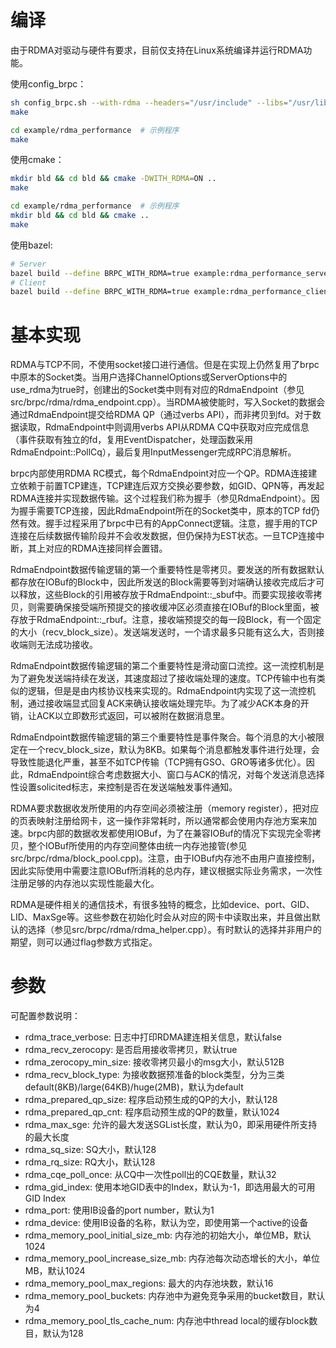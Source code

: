 # 编译

由于RDMA对驱动与硬件有要求，目前仅支持在Linux系统编译并运行RDMA功能。

使用config_brpc：
```bash
sh config_brpc.sh --with-rdma --headers="/usr/include" --libs="/usr/lib64 /usr/bin"
make

cd example/rdma_performance  # 示例程序
make
```

使用cmake：
```bash
mkdir bld && cd bld && cmake -DWITH_RDMA=ON ..
make

cd example/rdma_performance  # 示例程序
mkdir bld && cd bld && cmake ..
make
```

使用bazel:
```bash
# Server
bazel build --define BRPC_WITH_RDMA=true example:rdma_performance_server
# Client
bazel build --define BRPC_WITH_RDMA=true example:rdma_performance_client
```

# 基本实现

RDMA与TCP不同，不使用socket接口进行通信。但是在实现上仍然复用了brpc中原本的Socket类。当用户选择ChannelOptions或ServerOptions中的use_rdma为true时，创建出的Socket类中则有对应的RdmaEndpoint（参见src/brpc/rdma/rdma_endpoint.cpp）。当RDMA被使能时，写入Socket的数据会通过RdmaEndpoint提交给RDMA QP（通过verbs API），而非拷贝到fd。对于数据读取，RdmaEndpoint中则调用verbs API从RDMA CQ中获取对应完成信息（事件获取有独立的fd，复用EventDispatcher，处理函数采用RdmaEndpoint::PollCq），最后复用InputMessenger完成RPC消息解析。

brpc内部使用RDMA RC模式，每个RdmaEndpoint对应一个QP。RDMA连接建立依赖于前置TCP建连，TCP建连后双方交换必要参数，如GID、QPN等，再发起RDMA连接并实现数据传输。这个过程我们称为握手（参见RdmaEndpoint）。因为握手需要TCP连接，因此RdmaEndpoint所在的Socket类中，原本的TCP fd仍然有效。握手过程采用了brpc中已有的AppConnect逻辑。注意，握手用的TCP连接在后续数据传输阶段并不会收发数据，但仍保持为EST状态。一旦TCP连接中断，其上对应的RDMA连接同样会置错。

RdmaEndpoint数据传输逻辑的第一个重要特性是零拷贝。要发送的所有数据默认都存放在IOBuf的Block中，因此所发送的Block需要等到对端确认接收完成后才可以释放，这些Block的引用被存放于RdmaEndpoint::_sbuf中。而要实现接收零拷贝，则需要确保接受端所预提交的接收缓冲区必须直接在IOBuf的Block里面，被存放于RdmaEndpoint::_rbuf。注意，接收端预提交的每一段Block，有一个固定的大小（recv_block_size）。发送端发送时，一个请求最多只能有这么大，否则接收端则无法成功接收。

RdmaEndpoint数据传输逻辑的第二个重要特性是滑动窗口流控。这一流控机制是为了避免发送端持续在发送，其速度超过了接收端处理的速度。TCP传输中也有类似的逻辑，但是是由内核协议栈来实现的。RdmaEndpoint内实现了这一流控机制，通过接收端显式回复ACK来确认接收端处理完毕。为了减少ACK本身的开销，让ACK以立即数形式返回，可以被附在数据消息里。

RdmaEndpoint数据传输逻辑的第三个重要特性是事件聚合。每个消息的大小被限定在一个recv_block_size，默认为8KB。如果每个消息都触发事件进行处理，会导致性能退化严重，甚至不如TCP传输（TCP拥有GSO、GRO等诸多优化）。因此，RdmaEndpoint综合考虑数据大小、窗口与ACK的情况，对每个发送消息选择性设置solicited标志，来控制是否在发送端触发事件通知。

RDMA要求数据收发所使用的内存空间必须被注册（memory register），把对应的页表映射注册给网卡，这一操作非常耗时，所以通常都会使用内存池方案来加速。brpc内部的数据收发都使用IOBuf，为了在兼容IOBuf的情况下实现完全零拷贝，整个IOBuf所使用的内存空间整体由统一内存池接管(参见src/brpc/rdma/block_pool.cpp)。注意，由于IOBuf内存池不由用户直接控制，因此实际使用中需要注意IOBuf所消耗的总内存，建议根据实际业务需求，一次性注册足够的内存池以实现性能最大化。

RDMA是硬件相关的通信技术，有很多独特的概念，比如device、port、GID、LID、MaxSge等。这些参数在初始化时会从对应的网卡中读取出来，并且做出默认的选择（参见src/brpc/rdma/rdma_helper.cpp）。有时默认的选择并非用户的期望，则可以通过flag参数方式指定。

# 参数

可配置参数说明：
* rdma_trace_verbose: 日志中打印RDMA建连相关信息，默认false
* rdma_recv_zerocopy: 是否启用接收零拷贝，默认true
* rdma_zerocopy_min_size: 接收零拷贝最小的msg大小，默认512B
* rdma_recv_block_type: 为接收数据预准备的block类型，分为三类default(8KB)/large(64KB)/huge(2MB)，默认为default
* rdma_prepared_qp_size: 程序启动预生成的QP的大小，默认128
* rdma_prepared_qp_cnt: 程序启动预生成的QP的数量，默认1024
* rdma_max_sge: 允许的最大发送SGList长度，默认为0，即采用硬件所支持的最大长度
* rdma_sq_size: SQ大小，默认128
* rdma_rq_size: RQ大小，默认128
* rdma_cqe_poll_once: 从CQ中一次性poll出的CQE数量，默认32
* rdma_gid_index: 使用本地GID表中的Index，默认为-1，即选用最大的可用GID Index
* rdma_port: 使用IB设备的port number，默认为1
* rdma_device: 使用IB设备的名称，默认为空，即使用第一个active的设备
* rdma_memory_pool_initial_size_mb: 内存池的初始大小，单位MB，默认1024
* rdma_memory_pool_increase_size_mb: 内存池每次动态增长的大小，单位MB，默认1024
* rdma_memory_pool_max_regions: 最大的内存池块数，默认16
* rdma_memory_pool_buckets: 内存池中为避免竞争采用的bucket数目，默认为4
* rdma_memory_pool_tls_cache_num: 内存池中thread local的缓存block数目，默认为128
